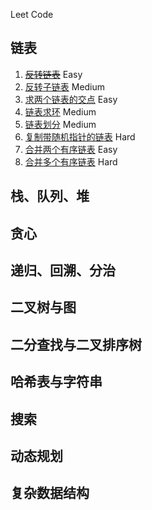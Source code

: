 Leet Code

## 链表
1. [~~反转链表~~](https://leetcode-cn.com/problems/reverse-linked-list/) Easy
2. [反转子链表](https://leetcode-cn.com/problems/reverse-linked-list-ii/) Medium
3. [求两个链表的交点](https://leetcode-cn.com/problems/intersection-of-two-linked-lists/) Easy
4. [链表求环](https://leetcode-cn.com/problems/linked-list-cycle/) Medium
5. [链表划分](https://leetcode-cn.com/problems/partition-list/) Medium
6. [复制带随机指针的链表](https://leetcode-cn.com/problems/copy-list-with-random-pointer/) Hard
7. [合并两个有序链表](https://leetcode-cn.com/problems/merge-two-sorted-lists/) Easy
8. [合并多个有序链表](https://leetcode-cn.com/problems/merge-k-sorted-lists/) Hard

## 栈、队列、堆

## 贪心

## 递归、回溯、分治

## 二叉树与图

## 二分查找与二叉排序树

## 哈希表与字符串

## 搜索

## 动态规划

## 复杂数据结构